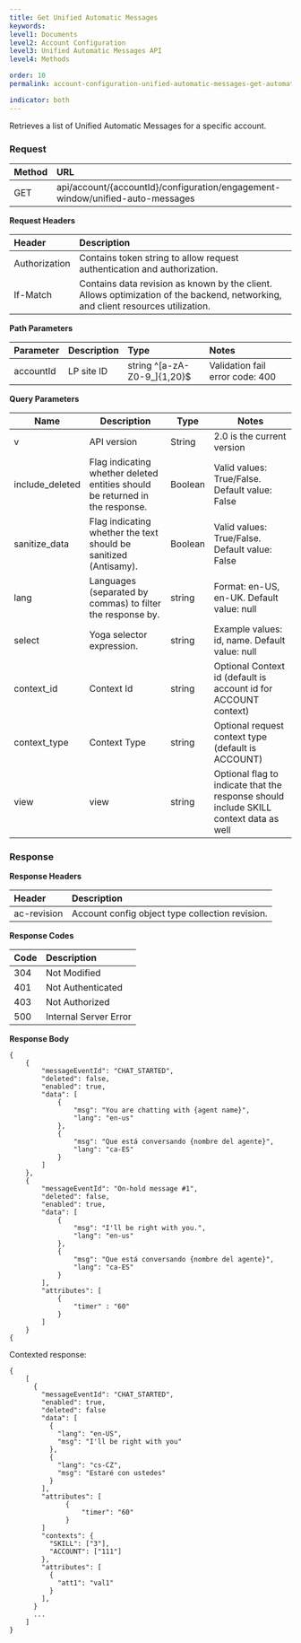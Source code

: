 ```yaml
---
title: Get Unified Automatic Messages
keywords:
level1: Documents
level2: Account Configuration
level3: Unified Automatic Messages API
level4: Methods

order: 10
permalink: account-configuration-unified-automatic-messages-get-automatic-messages.html

indicator: both
---
```


Retrieves a list of Unified Automatic Messages for a specific account.

### Request

| Method | URL |
| :-------- | :------ |
| GET | api/account/{accountId}/configuration/engagement-window/unified-auto-messages |

**Request Headers**

| Header | Description |
| :------- | :-------------- |
 |Authorization | Contains token string to allow request authentication and authorization. |
| If-Match | Contains data revision as known by the client. Allows optimization of the backend, networking, and client resources utilization. |


**Path Parameters**

 |Parameter|  Description|  Type|  Notes| 
 |:----------|  :--------------|  :--------------|  :---| 
 |accountId|  LP site ID|  string ^[a-zA-Z0-9_]{1,20}$|  Validation fail error code: 400 |

**Query Parameters**

| Name            | Description                                                                  | Type    | Notes                                          |
|-----------------|------------------------------------------------------------------------------|---------|------------------------------------------------|
| v               | API version                                                                  | String  | 2.0 is the current version                     |
| include_deleted | Flag indicating whether deleted entities should be returned in the response. | Boolean | Valid values: True/False. Default value: False |
| sanitize_data   | Flag indicating whether the text should be sanitized (Antisamy).             | Boolean | Valid values: True/False. Default value: False |
| lang            | Languages (separated by commas) to filter the response by.                   | string  | Format: en-US, en-UK. Default value: null      |
| select          | Yoga selector expression.                                                    | string  | Example values: id, name. Default value: null  |
| context_id      | Context Id                                                                   | string  | Optional Context id (default is account id for ACCOUNT context)     |
| context_type    | Context Type                                                                 | string  | Optional request context type (default is ACCOUNT)     |
| view            | view                                                                         | string  | Optional flag to indicate that the response should include SKILL context data as well     |


### Response

**Response Headers**

| Header|  Description |
 |:-------  | :----- | 
 |ac-revision | Account config object type collection revision. | 

**Response Codes**

| Code | Description |
| :----- | :------------ |
| 304 | Not Modified |
| 401 | Not Authenticated |
| 403 | Not Authorized |
| 500 | Internal Server Error |

**Response Body**

    {
        {
            "messageEventId": "CHAT_STARTED",
            "deleted": false,
            "enabled": true,
            "data": [
                {
                    "msg": "You are chatting with {agent name}",
                    "lang": "en-us"
                },
                {
                    "msg": "Que está conversando {nombre del agente}",
                    "lang": "ca-ES" 
                }
            ]
        },
        {
            "messageEventId": "On-hold message #1",
            "deleted": false,
            "enabled": true,
            "data": [
                {
                    "msg": "I'll be right with you.",
                    "lang": "en-us" 
                },
                {
                    "msg": "Que está conversando {nombre del agente}",
                    "lang": "ca-ES" 
                }
            ],
            "attributes": [
                {
                    "timer" : "60"
                }
            ]
        }
    {
    
Contexted response:

    {
		[
		  {
		    "messageEventId": "CHAT_STARTED",
		    "enabled": true,
		    "deleted": false
		    "data": [
		      {
		        "lang": "en-US",
		        "msg": "I'll be right with you"
		      },
		      {
		        "lang": "cs-CZ",
		        "msg": "Estaré con ustedes"
		      }
		    ],    
		    "attributes": [
		          {
		              "timer": "60"
		          }
		    ]
		    "contexts": {
		      "SKILL": ["3"],
		      "ACCOUNT": ["111"]
		    },
		    "attributes": [
		      {
		        "att1": "val1"
		      }
		    ],
		  }
		  ...
		]
	}

